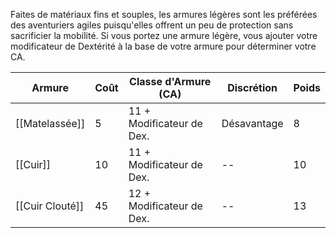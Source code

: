 Faites de matériaux fins et souples, les armures légères sont les préférées des aventuriers agiles puisqu'elles offrent un peu de protection sans sacrificier la mobilité. Si vous portez une armure légère, vous ajouter votre modificateur de Dextérité à la base de votre armure pour déterminer votre CA.

| Armure          | Coût | Classe d'Armure (CA)      | Discrétion  | Poids |
| --------------- | ---- | ------------------------- | ----------- | ----- |
| [[Matelassée]]  | 5    | 11 + Modificateur de Dex. | Désavantage | 8     |
| [[Cuir]]        | 10   | 11 + Modificateur de Dex. | --          | 10    |
| [[Cuir Clouté]] | 45   | 12 + Modificateur de Dex. | --          | 13    |

